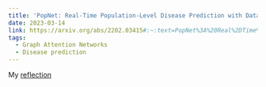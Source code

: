 ```yaml
---
title: 'PopNet: Real-Time Population-Level Disease Prediction with Data Latency'
date: 2023-03-14
link: https://arxiv.org/abs/2202.03415#:~:text=PopNet%3A%20Real%2DTime%20Population%2DLevel%20Disease%20Prediction%20with%20Data%20Latency,-Junyi%20Gao%2C%20Cao&text=Population%2Dlevel%20disease%20prediction%20estimates,frequently%20updated)%20historical%20disease%20statistics.
tags:
  - Graph Attention Networks
  - Disease prediction
---
```


My [reflection](https://github.com/abhibha1807/abhibha1807.github.io/blob/master/Popnet_ppt.pdf)

<!-- Headings are cool
======

You can have many headings
======

Aren't headings cool?
------ -->